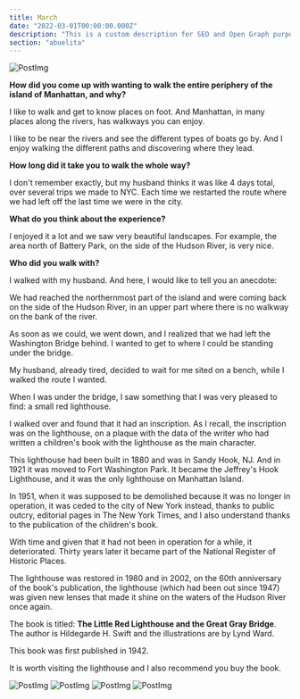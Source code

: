```yaml
---
title: March
date: "2022-03-01T00:00:00.000Z"
description: "This is a custom description for SEO and Open Graph purposes, rather than the default generated excerpt. Simply add a description field to the frontmatter."
section: "abuelita"
---
```


![PostImg](../images/mar22.jpg)

**How did you come up with wanting to walk the entire periphery of the island of Manhattan, and why?**

I like to walk and get to know places on foot. And Manhattan, in many places along the rivers, has walkways you can enjoy.

I like to be near the rivers and see the different types of boats go by. And I enjoy walking the different paths and discovering where they lead.

**How long did it take you to walk the whole way?**

I don't remember exactly, but my husband thinks it was like 4 days total, over several trips we made to NYC. Each time we restarted the route where we had left off the last time we were in the city.

**What do you think about the experience?**

I enjoyed it a lot and we saw very beautiful landscapes. For example, the area north of Battery Park, on the side of the Hudson River, is very nice.

**Who did you walk with?**

I walked with my husband. And here, I would like to tell you an anecdote:

We had reached the northernmost part of the island and were coming back on the side of the Hudson River, in an upper part where there is no walkway on the bank of the river.

As soon as we could, we went down, and I realized that we had left the Washington Bridge behind. I wanted to get to where I could be standing under the bridge.

My husband, already tired, decided to wait for me sited on a bench, while I walked the route I wanted.

When I was under the bridge, I saw something that I was very pleased to find: a small red lighthouse.

I walked over and found that it had an inscription. As I recall, the inscription was on the lighthouse, on a plaque with the data of the writer who had written a children's book with the lighthouse as the main character.

This lighthouse had been built in 1880 and was in Sandy Hook, NJ. And in 1921 it was moved to Fort Washington Park. It became the Jeffrey's Hook Lighthouse, and it was the only lighthouse on Manhattan Island.

In 1951, when it was supposed to be demolished because it was no longer in operation, it was ceded to the city of New York instead, thanks to public outcry, editorial pages in The New York Times, and I also understand thanks to the publication of the children's book.

With time and given that it had not been in operation for a while, it deteriorated. Thirty years later it became part of the National Register of Historic Places.

The lighthouse was restored in 1980 and in 2002, on the 60th anniversary of the book's publication, the lighthouse (which had been out since 1947) was given new lenses that made it shine on the waters of the Hudson River once again.

The book is titled: **The Little Red Lighthouse and the Great Gray Bridge**. The author is Hildegarde H. Swift and the illustrations are by Lynd Ward.

This book was first published in 1942.

It is worth visiting the lighthouse and I also recommend you buy the book.

![PostImg](../images/mar22-2.jpg)
![PostImg](../images/mar22-3.jpg)
![PostImg](../images/mar22-4.jpg)
![PostImg](../images/mar22-5.jpg)
